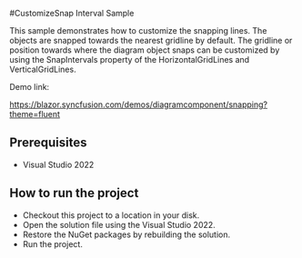 #CustomizeSnap Interval Sample

This sample demonstrates how to customize the snapping lines. The objects are snapped towards the nearest gridline by default. The gridline or position towards where the diagram object snaps can be customized by using the SnapIntervals property of the HorizontalGridLines and VerticalGridLines.

Demo link:

https://blazor.syncfusion.com/demos/diagramcomponent/snapping?theme=fluent

## Prerequisites

* Visual Studio 2022

## How to run the project

* Checkout this project to a location in your disk.
* Open the solution file using the Visual Studio 2022.
* Restore the NuGet packages by rebuilding the solution.
* Run the project.
